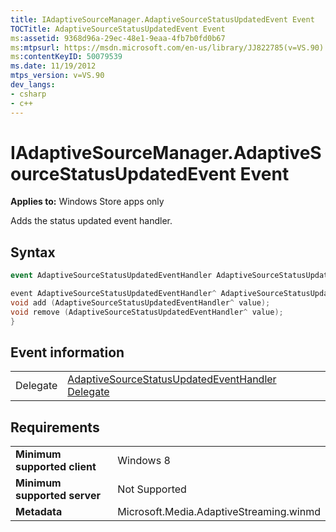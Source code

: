 ```yaml
---
title: IAdaptiveSourceManager.AdaptiveSourceStatusUpdatedEvent Event
TOCTitle: AdaptiveSourceStatusUpdatedEvent Event
ms:assetid: 9368d96a-29ec-48e1-9eaa-4fb7b0fd0b67
ms:mtpsurl: https://msdn.microsoft.com/en-us/library/JJ822785(v=VS.90)
ms:contentKeyID: 50079539
ms.date: 11/19/2012
mtps_version: v=VS.90
dev_langs:
- csharp
- c++
---
```


# IAdaptiveSourceManager.AdaptiveSourceStatusUpdatedEvent Event

**Applies to:** Windows Store apps only

Adds the status updated event handler.

## Syntax

``` csharp
event AdaptiveSourceStatusUpdatedEventHandler AdaptiveSourceStatusUpdatedEvent
```

``` c++
event AdaptiveSourceStatusUpdatedEventHandler^ AdaptiveSourceStatusUpdatedEvent {
void add (AdaptiveSourceStatusUpdatedEventHandler^ value);
void remove (AdaptiveSourceStatusUpdatedEventHandler^ value);
}
```

## Event information

|||
|--- |--- |
|Delegate|[AdaptiveSourceStatusUpdatedEventHandler Delegate](adaptivesourcestatusupdatedeventhandler-delegate.md)|

## Requirements

|||
|--- |--- |
|**Minimum supported client**|Windows 8|
|**Minimum supported server**|Not Supported|
|**Metadata**|Microsoft.Media.AdaptiveStreaming.winmd|

